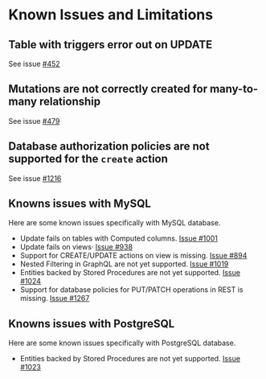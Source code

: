 # Known Issues and Limitations

## Table with triggers error out on UPDATE

See issue [#452](https://github.com/Azure/data-api-builder/issues/452)

## Mutations are not correctly created for many-to-many relationship

See issue [#479](https://github.com/Azure/data-api-builder/issues/479)

## Database authorization policies are not supported for the `create` action

See issue [#1216](https://github.com/Azure/data-api-builder/issues/1216)
## Knowns issues with MySQL 
Here are some known issues specifically with MySQL database. 
- Update fails on tables with Computed columns. [Issue #1001](https://github.com/Azure/data-api-builder/issues/1001)
- Update fails on views· [Issue #938](https://github.com/Azure/data-api-builder/issues/938)
- Support for CREATE/UPDATE actions on view is missing. [Issue #894](https://github.com/Azure/data-api-builder/issues/894)
- Nested Filtering in GraphQL are not yet supported. [Issue #1019](https://github.com/Azure/data-api-builder/issues/1019)
- Entities backed by Stored Procedures are not yet supported. [Issue #1024](https://github.com/Azure/data-api-builder/issues/1024)
- Support for database policies for PUT/PATCH operations in REST is missing. [Issue #1267](https://github.com/Azure/data-api-builder/issues/1267)

## Knowns issues with PostgreSQL
Here are some known issues specifically with PostgreSQL database.
- Entities backed by Stored Procedures are not yet supported. [Issue #1023](https://github.com/Azure/data-api-builder/issues/1023)
